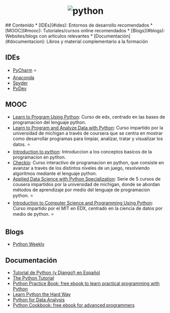 <h1 align="center">
	<img src="https://www.python.org/static/img/python-logo@2x.png" alt="python">
	<br>
</h1>
## Contenido
* [IDEs](#ides): Entornos de desarrollo recomendados
* [MOOC](#mooc): Tutoriales/cursos online recomendados
* [Blogs](#blogs): Websites/blogs con artículos relevantes
* [Documentación](#documentacion): Libros y material complementario a la formación

## IDEs
- [PyCharm](https://www.jetbrains.com/pycharm/) :star:
- [Anaconda](http://damnwidget.github.io/anaconda/)
- [Spyder](https://github.com/spyder-ide/spyder)
- [PyDev](http://www.pydev.org/)

## MOOC
- [Learn to Program Using Python](https://www.edx.org/course/learn-program-using-python-utarlingtonx-cse1309x): Curso de edx, centrado en las bases de programacion del lenguaje python.
- [Learn to Program and Analyze Data with Python](https://www.coursera.org/specializations/python): Curso impartido por la universidad de michigan a través de coursera que se centra en mostrar como desarrollar programas para limpiar, analizar, tratar y visualizar los datos. :star:
- [Introduction to python](https://www.codecademy.com/learn/python): Introduccion a los conceptos basicos de la programacion en python.
- [Checkio](https://py.checkio.org/): Curso interactivo de programacion en python, que consiste en avanzar a través de los distintos niveles de un juego, resolviendo algoritmos mediante el lenguaje python.
- [Applied Data Science with Python Specialization](https://www.coursera.org/specializations/data-science-python): Serie de 5 cursos de cousera impartidos por la universidad de michigan, donde se abordan métodos de aprendizaje por medio del lenguaje de programacion python. :star:
- [Introduction to Computer Science and Programming Using Python](https://www.edx.org/course/introduction-computer-science-mitx-6-00-1x-9): Curso impartido por el MIT en EDX, centrado en la ciencia de datos por medio de python. :star:

## Blogs
- [Python Weekly](http://www.pythonweekly.com)

## Documentación 
- [Tutorial de Python (y Django!) en Español](http://tutorial.python.org.ar/)
- [The Python Tutorial](https://docs.python.org/3/tutorial/index.html)
- [Python Practice Book: free ebook to learn practical programming with Python](http://anandology.com/python-practice-book/index.html)
- [Learn Python the Hard Way](https://learnpythonthehardway.org/book/)
- [Python for Data Analysis](http://shop.oreilly.com/product/0636920023784.do)
- [Python Cookbook: free ebook for advanced programmers](http://chimera.labs.oreilly.com/books/1230000000393/index.html)
